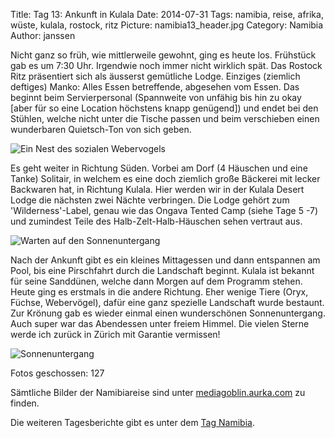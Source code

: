 Title: Tag 13: Ankunft in Kulala
Date: 2014-07-31
Tags: namibia, reise, afrika, wüste, kulala, rostock, ritz
Picture: namibia13_header.jpg
Category: Namibia
Author: janssen

Nicht ganz so früh, wie mittlerweile gewohnt, ging es heute los. Frühstück gab es um 7:30 Uhr. Irgendwie noch immer nicht wirklich spät. Das Rostock Ritz präsentiert sich als äusserst gemütliche Lodge. Einziges (ziemlich deftiges) Manko: Alles Essen betreffende, abgesehen vom Essen. Das beginnt beim Servierpersonal (Spannweite von unfähig bis hin zu okay [aber für so eine Location höchstens knapp genügend]) und endet bei den Stühlen, welche nicht unter die Tische passen und beim verschieben einen wunderbaren Quietsch-Ton von sich geben.

![Ein Nest des sozialen Webervogels](http://mediagoblin.aurka.com/mgoblin_media/media_entries/352/ABC4250.medium.jpg)

Es geht weiter in Richtung Süden. Vorbei am Dorf (4 Häuschen und eine Tanke) Solitair, in welchem es eine doch ziemlich große Bäckerei mit lecker Backwaren hat, in Richtung Kulala. Hier werden wir in der Kulala Desert Lodge die nächsten zwei Nächte verbringen. Die Lodge gehört zum 'Wilderness'-Label, genau wie das Ongava Tented Camp (siehe Tage 5 -7) und zumindest Teile des Halb-Zelt-Halb-Häuschen sehen vertraut aus.

![Warten auf den Sonnenuntergang](http://mediagoblin.aurka.com/mgoblin_media/media_entries/353/ABC4291.medium.jpg)

Nach der Ankunft gibt es ein kleines Mittagessen und dann entspannen am Pool, bis eine Pirschfahrt durch die Landschaft beginnt. Kulala ist bekannt für seine Sanddünen, welche dann Morgen auf dem Programm stehen. Heute ging es erstmals in die andere Richtung. Eher wenige Tiere (Oryx, Füchse, Webervögel), dafür eine ganz spezielle Landschaft wurde bestaunt. Zur Krönung gab es wieder einmal einen wunderschönen Sonnenuntergang. Auch super war das Abendessen unter freiem Himmel. Die vielen Sterne werde ich zurück in Zürich mit Garantie vermissen!

![Sonnenuntergang](http://mediagoblin.aurka.com/mgoblin_media/media_entries/354/ABC4310.medium.jpg)

Fotos geschossen: 127

Sämtliche Bilder der Namibiareise sind unter [mediagoblin.aurka.com](http://mediagoblin.aurka.com/u/janssen/collection/namibia-2014/) zu finden.

Die weiteren Tagesberichte gibt es unter dem [Tag Namibia](http://blog.aurka.com/tag/namibia.html).
